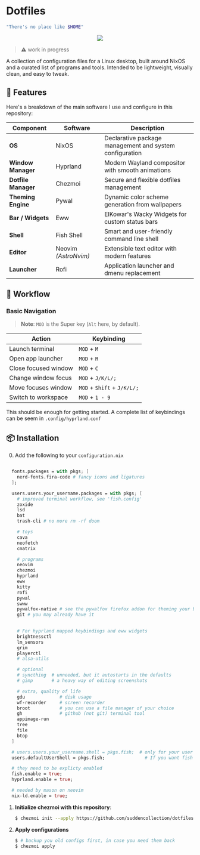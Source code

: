 # Dotfiles
```bash
"There's no place like $HOME"
```

</p>
<p align="center">
  <img src="https://github.com/suddencollection/dotfiles/blob/main/etc/screenshot-260725-164947.png?raw=true"/>
</p>

> ⚠️ work in progress

A collection of configuration files for a Linux desktop, built around NixOS and a curated list of programs and tools. Intended to be lightweight, visually clean, and easy to tweak.
  
## 🚀 Features

Here's a breakdown of the main software I use and configure in this repository:

| Component | Software | Description |
|-----------|----------|-------------|
| **OS** | NixOS | Declarative package management and system configuration |
| **Window Manager** | Hyprland | Modern Wayland compositor with smooth animations |
| **Dotfile Manager** | Chezmoi | Secure and flexible dotfiles management |
| **Theming Engine** | Pywal | Dynamic color scheme generation from wallpapers |
| **Bar / Widgets** | Eww | ElKowar's Wacky Widgets for custom status bars |
| **Shell** | Fish Shell | Smart and user-friendly command line shell |
| **Editor** | Neovim _(AstroNvim)_ | Extensible text editor with modern features |
| **Launcher** | Rofi | Application launcher and dmenu replacement |

## 🎯 Workflow
### Basic Navigation

> **Note**: `MOD` is the Super key (`Alt` here, by default).

| Action                  | Keybinding                |
| ----------------------- | ------------------------- |
| Launch terminal         | `MOD` + `M`                   |
| Open app launcher     | `MOD` + `R`                   |
| Close focused window     | `MOD` + `C`                   |
| Change window focus     | `MOD` + `J/K/L/;`             |
| Move focuses window      | `MOD` + `Shift` + `J/K/L/;`     |
| Switch to workspace     | `MOD` + `1 - 9`               |

This should be enough for getting started. A complete list of keybindings can be seem in `.config/hyprland.conf`

## 📦 Installation
0. Add the following to your `configuration.nix`
```nix

  fonts.packages = with pkgs; [ 
    nerd-fonts.fira-code # fancy icons and ligatures
  ];

  users.users.your_username.packages = with pkgs; [
    # improved terminal workflow, see 'fish.config'
    zoxide
    lsd
    bat
    trash-cli # no more rm -rf doom

    # toys
    cava
    neofetch
    cmatrix

    # programs
    neovim
    chezmoi
    hyprland
    eww
    kitty
    rofi
    pywal
    swww
    pywalfox-native # see the pywalfox firefox addon for theming your browser
    git # you may already have it
    

    # For hyprland mapped keybindings and eww widgets
    brightnessctl
    lm_sensors
    grim
    playerctl
    # alsa-utils

    # optional
    # syncthing  # unneeded, but it autostarts in the defaults
    # gimp       # a heavy way of editing screenshots

    # extra, quality of life
    gdu             # disk usage
    wf-recorder     # screen recorder
    broot           # you can use a file manager of your choice
    gh              # github (not git) terminal tool
    appimage-run
    tree
    file
    btop
  ]

  # users.users.your_username.shell = pkgs.fish;  # only for your user
  users.defaultUserShell = pkgs.fish;               # If you want fish everywhere

  # they need to be explicty enabled
  fish.enable = true;
  hyprland.enable = true;

  # needed by mason on neovim
  nix-ld.enable = true;
```

1. **Initialize chezmoi with this repository**:
   ```bash
   $ chezmoi init --apply https://github.com/suddencollection/dotfiles.git
   ```

2. **Apply configurations**
   ```bash
   $ # backup you old configs first, in case you need them back
   $ chezmoi apply
   ```
